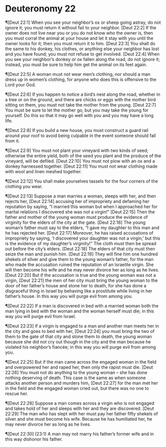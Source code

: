# Deuteronomy 22

¶[Deut 22:1] When you see your neighbor’s ox or sheep going astray, do not ignore it; you must return it without fail to your neighbor.
[Deut 22:2] If the owner does not live near you or you do not know who the owner is, then you must corral the animal at your house and let it stay with you until the owner looks for it; then you must return it to him.
[Deut 22:3] You shall do the same to his donkey, his clothes, or anything else your neighbor has lost and you have found; you must not refuse to get involved.
[Deut 22:4] When you see your neighbor’s donkey or ox fallen along the road, do not ignore it; instead, you must be sure to help him get the animal on its feet again.

¶[Deut 22:5] A woman must not wear men’s clothing, nor should a man dress up in women’s clothing, for anyone who does this is offensive to the Lord your God.

¶[Deut 22:6] If you happen to notice a bird’s nest along the road, whether in a tree or on the ground, and there are chicks or eggs with the mother bird sitting on them, you must not take the mother from the young.
[Deut 22:7] You must be sure to let the mother go, but you may take the young for yourself. Do this so that it may go well with you and you may have a long life.

¶[Deut 22:8] If you build a new house, you must construct a guard rail around your roof to avoid being culpable in the event someone should fall from it.

¶[Deut 22:9] You must not plant your vineyard with two kinds of seed; otherwise the entire yield, both of the seed you plant and the produce of the vineyard, will be defiled.
[Deut 22:10] You must not plow with an ox and a donkey harnessed together.
[Deut 22:11] You must not wear clothing made with wool and linen meshed together.

¶[Deut 22:12] You shall make yourselves tassels for the four corners of the clothing you wear.

¶[Deut 22:13] Suppose a man marries a woman, sleeps with her, and then rejects her,
[Deut 22:14] accusing her of impropriety and defaming her reputation by saying, “I married this woman but when I approached her for marital relations I discovered she was not a virgin!”
[Deut 22:15] Then the father and mother of the young woman must produce the evidence of virginity for the elders of the city at the gate.
[Deut 22:16] The young woman’s father must say to the elders, “I gave my daughter to this man and he has rejected her.
[Deut 22:17] Moreover, he has raised accusations of impropriety by saying, ‘I discovered your daughter was not a virgin,’ but this is the evidence of my daughter’s virginity!” The cloth must then be spread out before the city’s elders.
[Deut 22:18] The elders of that city must then seize the man and punish him.
[Deut 22:19] They will fine him one hundred shekels of silver and give them to the young woman’s father, for the man who made the accusation ruined the reputation of an Israelite virgin. She will then become his wife and he may never divorce her as long as he lives.
[Deut 22:20] But if the accusation is true and the young woman was not a virgin,
[Deut 22:21] the men of her city must bring the young woman to the door of her father’s house and stone her to death, for she has done a disgraceful thing in Israel by behaving like a prostitute while living in her father’s house. In this way you will purge evil from among you.

¶[Deut 22:22] If a man is discovered in bed with a married woman both the man lying in bed with the woman and the woman herself must die; in this way you will purge evil from Israel.

¶[Deut 22:23] If a virgin is engaged to a man and another man meets her in the city and goes to bed with her,
[Deut 22:24] you must bring the two of them to the gate of that city and stone them to death, the young woman because she did not cry out though in the city and the man because he violated his neighbor’s fiancée; in this way you will purge evil from among you.

¶[Deut 22:25] But if the man came across the engaged woman in the field and overpowered her and raped her, then only the rapist must die.
[Deut 22:26] You must not do anything to the young woman – she has done nothing deserving of death. This case is the same as when someone attacks another person and murders him,
[Deut 22:27] for the man met her in the field and the engaged woman cried out, but there was no one to rescue her.

¶[Deut 22:28] Suppose a man comes across a virgin who is not engaged and takes hold of her and sleeps with her and they are discovered.
[Deut 22:29] The man who has slept with her must pay her father fifty shekels of silver and she must become his wife. Because he has humiliated her, he may never divorce her as long as he lives.

¶[Deut 22:30] (23:1) A man may not marry his father’s former wife and in this way dishonor his father.
